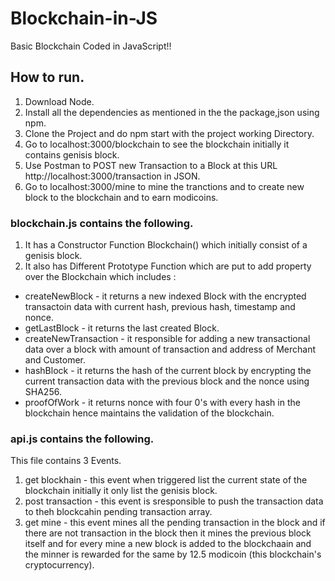 # Blockchain-in-JS
Basic Blockchain Coded in JavaScript!!

## How to run. 
1. Download Node.
2. Install all the dependencies as mentioned in the the package,json using npm. 
3. Clone the Project and do npm start with the project working Directory.
4. Go to localhost:3000/blockchain to see the blockchain initially it contains genisis block.
5. Use Postman to POST new Transaction to a Block at this URL http://localhost:3000/transaction in JSON.
6. Go to localhost:3000/mine to mine the tranctions and to create new block to the blockchain and to earn modicoins.

### blockchain.js contains the following. 
1. It has  a Constructor Function Blockchain() which initially consist of a genisis block.
2. It also has Different Prototype Function which are put to add property over the Blockchain which includes : 
 - createNewBlock - it  returns a new indexed Block with the encrypted transactoin data with current hash, previous hash, timestamp and nonce.
 - getLastBlock - it returns the last created Block. 
 - createNewTransaction - it responsible for adding a new transactional data over a block with amount of transaction and address of Merchant and Customer.
 - hashBlock - it returns the hash of the current block by encrypting the current transaction data with the previous block and the nonce using SHA256. 
 - proofOfWork - it returns nonce with four 0's with every hash in the blockchain hence maintains the validation of the blockchain. 

### api.js contains the following. 
This file contains 3 Events.
1. get blockhain - this event when triggered list the current state of the blockchain initially it only list the genisis block. 
2. post transaction - this event is sresponsible to push the transaction data to theh blockcahin pending transaction array.
3. get mine - this event mines all the pending transaction in the block and if there are not transaction in the block then it mines the previous block itself and for every mine a new block is added to the blockchaain and the minner is rewarded for the same by 12.5 modicoin (this blockchain's cryptocurrency). 



